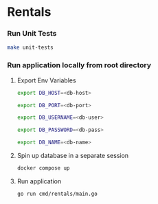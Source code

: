 # Rentals

### Run Unit Tests
```bash
make unit-tests
```

### Run application locally from root directory
1. Export Env Variables

    ```bash
    export DB_HOST=<db-host>

    export DB_PORT=<db-port>

    export DB_USERNAME=<db-user>

    export DB_PASSWORD=<db-pass>

    export DB_NAME=<db-name>
    ```
2. Spin up database in a separate session

    ```bash
    docker compose up
    ```
    
3. Run application

    ```bash
    go run cmd/rentals/main.go
    ```
